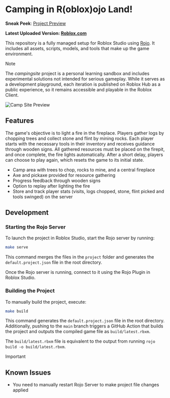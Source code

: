 # Camping in R(oblox)ojo Land!

**Sneak Peek**: [Project Preview](https://share.zight.com/2Nuooqkk)

**Latest Uploaded Version: [Roblox.com](https://www.roblox.com/games/117153514135869/Camping)**

This repository is a fully managed setup for Roblox Studio using [Rojo](https://github.com/rojo-rbx/rojo).
It includes all assets, scripts, models, and tools that make up the game environment.

> [!NOTE]
> The _campingsite_ project is a personal learning sandbox and includes
> experimental solutions not intended for serious gameplay. While it serves
> as a development playground, each iteration is published on Roblox Hub as
> a public experience, so it remains accessible and playable in the Roblox Client.

![Camp Site Preview](https://wallpaperaccess.com/full/181080.jpg)

## Features

The game's objective is to light a fire in the fireplace. Players gather logs by chopping trees and collect stone and flint by mining rocks. Each player starts with the necessary tools in their inventory and receives guidance through wooden signs. All gathered resources must be placed on the firepit, and once complete, the fire lights automatically. After a short delay, players can choose to play again, which resets the game to its initial state.

- Camp area with trees to chop, rocks to mine, and a central fireplace
- Axe and pickaxe provided for resource gathering
- Progress feedback through wooden signs
- Option to replay after lighting the fire
- Store and track player stats (visits, logs chopped, stone, flint picked and tools swinged) on the server

## Development

### Starting the Rojo Server

To launch the project in Roblox Studio, start the Rojo server by running:

```sh
make serve
```

This command merges the files in the `project` folder and generates
the `default.project.json` file in the root directory.

Once the Rojo server is running, connect to it using the Rojo Plugin in Roblox Studio.

### Building the Project

To manually build the project, execute:

```sh
make build
```

This command generates the `default.project.json` file in the root directory.
Additionally, pushing to the `main` branch triggers a GitHub Action that builds
the project and outputs the compiled game file as `build/latest.rbxm`.

The `build/latest.rbxm` file is equivalent to the output from running `rojo build -o build/latest.rbxm`.

> [!IMPORTANT]
>
> ## Known Issues
>
> - You need to manually restart Rojo Server to make project file changes applied
